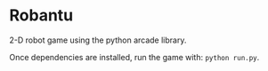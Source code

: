 # Robantu
2-D robot game using the python arcade library.

Once dependencies are installed, run the game with: `python run.py`.
